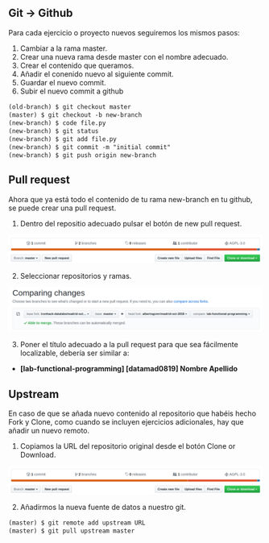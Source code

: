 ## Git -> Github

Para cada ejercicio o proyecto nuevos seguiremos los mismos pasos: 

1. Cambiar a la rama master. 
2. Crear una nueva rama desde master con el nombre adecuado. 
3. Crear el contenido que queramos. 
4. Añadir el conenido nuevo al siguiente commit. 
5. Guardar el nuevo commit. 
6. Subir el nuevo commit a github

```
(old-branch) $ git checkout master
(master) $ git checkout -b new-branch
(new-branch) $ code file.py
(new-branch) $ git status
(new-branch) $ git add file.py
(new-branch) $ git commit -m "initial commit"
(new-branch) $ git push origin new-branch
```

## Pull request

Ahora que ya está todo el contenido de tu rama new-branch en tu github, se puede crear una pull request. 

1. Dentro del repositio adecuado pulsar el botón de new pull request. 

![](./images/new-pull-request.png)

2. Seleccionar repositorios y ramas. 

![](./images/comparing.png)

3. Poner el título adecuado a la pull request para que sea fácilmente localizable, debería ser similar a: 

* **[lab-functional-programming] [datamad0819] Nombre Apellido**

## Upstream

En caso de que se añada nuevo contenido al repositorio que habéis hecho Fork y Clone, como cuando se incluyen ejercicios adicionales, hay que añadir un nuevo remoto. 

1. Copiamos la URL del repositorio original desde el botón Clone or Download. 

![](./images/new-pull-request.png)

2. Añadirmos la nueva fuente de datos a nuestro git. 

```
(master) $ git remote add upstream URL
(master) $ git pull upstream master
```